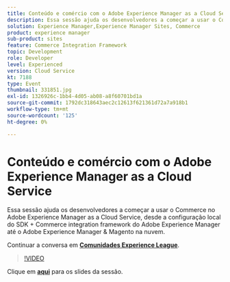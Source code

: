 ```yaml
---
title: Conteúdo e comércio com o Adobe Experience Manager as a Cloud Service
description: Essa sessão ajuda os desenvolvedores a começar a usar o Commerce no Adobe Experience Manager as a Cloud Service, desde a configuração local do SDK + Commerce integration framework do Adobe Experience Manager até o Adobe Experience Manager & Magento na nuvem. Esta sessão foi entregue como parte do evento Conteúdo do Adobe Developers Live.
solution: Experience Manager,Experience Manager Sites, Commerce
product: experience manager
sub-product: sites
feature: Commerce Integration Framework
topic: Development
role: Developer
level: Experienced
version: Cloud Service
kt: 7188
type: Event
thumbnail: 331851.jpg
exl-id: 1326926c-1bb4-4d05-ab08-a8f60701bd1a
source-git-commit: 1792dc318643aec2c12613f621361d72a7a918b1
workflow-type: tm+mt
source-wordcount: '125'
ht-degree: 0%

---
```


# Conteúdo e comércio com o Adobe Experience Manager as a Cloud Service

Essa sessão ajuda os desenvolvedores a começar a usar o Commerce no Adobe Experience Manager as a Cloud Service, desde a configuração local do SDK + Commerce integration framework do Adobe Experience Manager até o Adobe Experience Manager &amp; Magento na nuvem.

Continuar a conversa em **[Comunidades Experience League](https://adobe.ly/36Yd3v6)**.

>[!VIDEO](https://video.tv.adobe.com/v/331851/?quality=12&learn=on&hidetitle=true)

Clique em **[aqui](/help/adobe-developers-live/assets/content-commerce.pdf)** para os slides da sessão.

